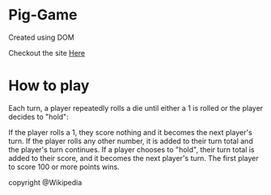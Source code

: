 # Pig-Game
Created using DOM

Checkout the site  <a href="https://death-thekidd.github.io/Pig-Game/">Here</a>

# How to play
Each turn, a player repeatedly rolls a die until either a 1 is rolled or the player decides to "hold":

If the player rolls a 1, they score nothing and it becomes the next player's turn.
If the player rolls any other number, it is added to their turn total and the player's turn continues.
If a player chooses to "hold", their turn total is added to their score, and it becomes the next player's turn.
The first player to score 100 or more points wins.

copyright @Wikipedia
